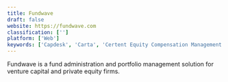 ```yaml
---
title: Fundwave
draft: false 
website: https://fundwave.com
classification: ['']
platform: ['Web']
keywords: ['Capdesk', 'Carta', 'Certent Equity Compensation Management', 'CyndX Owner', 'DealCloud', 'Decision Lens', 'Equify', 'Eqvista', 'Gust Equity Management', 'Ledgy', 'OpTrack', 'Option Trax', 'Outset', 'Seraf', 'Solium CapMx', 'StockVantage', 'Venture360', 'Vestd']
---
```

Fundwave is a fund administration and portfolio management solution for venture capital and private equity firms.
